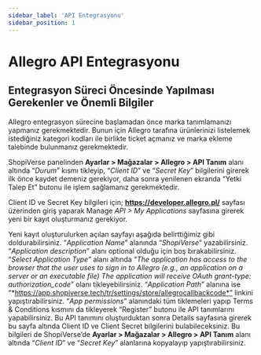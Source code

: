 ```yaml
---
sidebar_label: 'API Entegrasyonu'
sidebar_position: 1
---
```


# Allegro API Entegrasyonu

## Entegrasyon Süreci Öncesinde Yapılması Gerekenler ve Önemli Bilgiler

Allegro entegrasyon sürecine başlamadan önce marka tanımlamanızı yapmanız gerekmektedir. Bunun için Allegro tarafına ürünlerinizi listelemek istediğiniz kategori kodları ile birlikte ticket açmanız ve marka ekleme talebinde bulunmanız gerekmektedir.


ShopiVerse panelinden **Ayarlar > Mağazalar > Allegro >  API Tanım** alanı altında “*Durum*” kısmı tikleyip, “*Client ID*” ve “*Secret Key*” bilgilerini girerek ilk önce kaydet demeniz gerekiyor, daha sonra yenilenen ekranda “Yetki Talep Et” butonu ile işlem sağlamanız gerekmektedir.

Client ID ve Secret Key bilgileri için; **https://developer.allegro.pl/** sayfası üzerinden giriş yaparak Manage *API > My Applications* sayfasına girerek yeni bir kayıt oluşturmanız gerekiyor.

Yeni kayıt oluşturulurken açılan sayfayı aşağıda belirttiğimiz gibi doldurabilirsiniz.
 “*Application Name*” alanında “*ShopiVerse*” yazabilirsiniz. 
 “*Application description*” alanı optional olduğu için boş bırakabilirsiniz. 
 “*Select Application Type*” alanı altında “*The application has access to the browser that the user uses to sign in to Allegro (e.g., an application on a server or an executable file) The application will receive OAuth grant-type: authorization_code*” olanı tikleyebilirsiniz.
 “*Application Path*” alanına ise “*https://app.shopiverse.tech/tr/settings/store/allegrocallbackcode*” linkini yapıştırabilirsiniz.
 “*App permissions*” alanındaki tüm tiklemeleri yapıp Terms & Conditions kısmını da tikleyerek “Register” butonu ile API tanımlarını yapabilirsiniz.
 Bu API tanımını oluşturduktan sonra Details sayfasına girerek bu sayfa altında Client ID ve Client Secret bilgilerini bulabileceksiniz. Bu bilgileri de ShopiVerse’de **Ayarlar > Mağazalar > Allegro >  API Tanım** alanı altında “*Client ID*” ve “*Secret Key*” alanlarına kopyalayıp yapıştırabilirsiniz.

